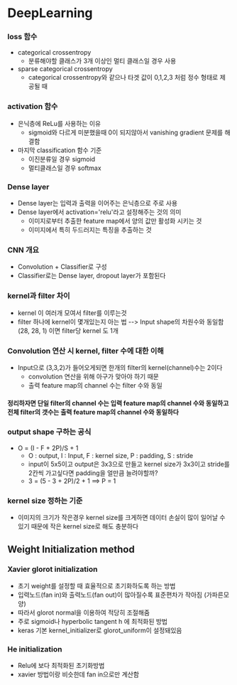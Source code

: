 # DeepLearning

### loss 함수
- categorical crossentropy
  - 분류해야할 클래스가 3개 이상인 멀티 클래스일 경우 사용
- sparse categorical crossentropy
  - categorical crossentropy와 같으나 타겟 값이 0,1,2,3 처럼 정수 형태로 제공될 때 

### activation 함수
- 은닉층에 ReLu를 사용하는 이유
  - sigmoid와 다르게 미분했을때 0이 되지않아서 vanishing gradient 문제를 해결함
- 마지막 classification 함수 기준
  - 이진분류일 경우 sigmoid
  - 멀티클래스일 경우 softmax

### Dense layer
- Dense layer는 입력과 출력을 이어주는 은닉층으로 주로 사용
- Dense layer에서 activation='relu'라고 설정해주는 것의 의미
  - 이미지로부터 추출한 feature map에서 양의 값만 활성화 시키는 것
  - 이미지에서 특히 두드러지는 특징을 추출하는 것 

### CNN 개요
- Convolution + Classifier로 구성
- Classifier로는 Dense layer, dropout layer가 포함된다

### kernel과 filter 차이
- kernel 이 여러개 모여서 filter를 이루는것
- filter 하나에 kernel이 몇개있는지 아는 법 --> Input shape의 차원수와 동일함 (28, 28, 1) 이면 filter당 kernel 도 1개

### Convolution 연산 시 kernel, filter 수에 대한 이해
- Input으로 (3,3,2)가 들어오게되면 한개의 filter의 kernel(channel)수는 2이다
  - convolution 연산을 위해 아구가 맞아야 하기 때문
  - 출력 feature map의 channel 수는 filter 수와 동일
#### 정리하자면 단일 filter의 channel 수는 입력 feature map의 channel 수와 동일하고 전체 filter의 갯수는 출력 feature map의 channel 수와 동일하다

### output shape 구하는 공식
- O = (I - F + 2P)/S + 1
  - O : output, I : Input, F : kernel size, P : padding, S : stride
  - input이 5x5이고 output은 3x3으로 만들고 kernel size가 3x3이고 stride를 2칸씩 가고싶다면 padding을 얼만큼 늘려야할까?
  - 3 = (5 - 3 + 2P)/2 + 1 ==> P = 1

### kernel size 정하는 기준
- 이미지의 크기가 작은경우 kernel size를 크게하면 데이터 손실이 많이 일어날 수 있기 때문에 작은 kernel size로 해도 충분하다

## Weight Initialization method

### Xavier glorot initialization
- 초기 weight를 설정할 때 효율적으로 초기화하도록 하는 방법
- 입력노드(fan in)와 출력노드(fan out)이 많아질수록 표준편차가 작아짐 (가파른모양)
- 따라서 glorot normal을 이용하여 적당히 조절해줌
- 주로 sigmoid나 hyperbolic tangent h 에 최적화된 방법
- keras 기본 kernel_initializer로 glorot_uniform이 설정돼있음

### He initialization
- Relu에 보다 최적화된 초기화방법
- xavier 방법이랑 비슷한데 fan in으로만 계산함
  
